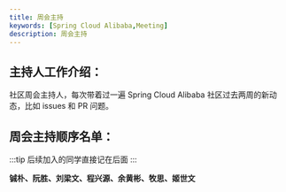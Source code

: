 ```yaml
---
title: 周会主持
keywords: [Spring Cloud Alibaba,Meeting]
description: 周会主持
---
```


## 主持人工作介绍：

社区周会主持人，每次带着过一遍 Spring Cloud Alibaba 社区过去两周的新动态，比如 issues 和 PR 问题。

## 周会主持顺序名单：

:::tip
后续加入的同学直接记在后面
:::

**铖朴、阮胜、刘梁文、程兴源、余黄彬、牧思、姬世文**